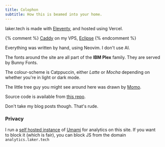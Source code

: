 ```yaml
---
title: Colophon
subtitle: How this is beamed into your home.
---
```


laker.tech is made with [Eleventy](https://11ty.dev), and hosted using Vercel. 

{% comment %}
	[Caddy](https://caddyserver.com) on my VPS, [Eclipse](https://eclipse.laker.tech)
{% endcomment %}

Everything was written by hand, using Neovim. I don't use AI.

The fonts around the site are all part of the **IBM Plex** family.
They are served by Bunny Fonts.

The colour-scheme is Catppuccin, either *Latte* or *Mocha* depending on whether you're in light or dark mode.

The little tree guy you might see around here was drawn by [Momo](https://heyheymomo.com).

Source code is available from [this repo](https://github.com/lxjv/laker.tech).

Don't take my blog posts though. That's rude.

### Privacy

I run a [self hosted instance](https://analytics.laker.tech/share/2xVrbvQTK4hfr5TP/laker.tech) of [Umami](https://umami.is) for analytics on this site.
If you want to block it (which is fair), you can block JS from the domain `analytics.laker.tech`